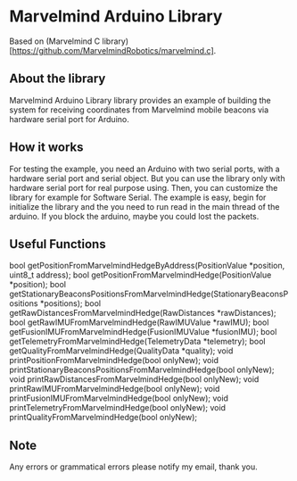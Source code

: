 # Marvelmind Arduino Library
Based on (Marvelmind C library)[https://github.com/MarvelmindRobotics/marvelmind.c].
## About the library
Marvelmind Arduino Library library provides an example of building the system for receiving coordinates from Marvelmind mobile beacons via hardware serial port for Arduino.
## How it works
For testing the example, you need an Arduino with two serial ports, with a hardware serial port and serial object. But you can use the library only with hardware serial port for real purpose using. Then, you can customize the library for example for Software Serial.
The example is easy, begin for initialize the library and the you need to run read in the main thread of the arduino. If you block the arduino, maybe you could lost the packets.
## Useful Functions
bool getPositionFromMarvelmindHedgeByAddress(PositionValue *position, uint8_t address);
bool getPositionFromMarvelmindHedge(PositionValue *position);
bool getStationaryBeaconsPositionsFromMarvelmindHedge(StationaryBeaconsPositions *positions);
bool getRawDistancesFromMarvelmindHedge(RawDistances *rawDistances);
bool getRawIMUFromMarvelmindHedge(RawIMUValue *rawIMU);
bool getFusionIMUFromMarvelmindHedge(FusionIMUValue *fusionIMU);
bool getTelemetryFromMarvelmindHedge(TelemetryData *telemetry);
bool getQualityFromMarvelmindHedge(QualityData *quality);
void printPositionFromMarvelmindHedge(bool onlyNew);
void printStationaryBeaconsPositionsFromMarvelmindHedge(bool onlyNew);
void printRawDistancesFromMarvelmindHedge(bool onlyNew);
void printRawIMUFromMarvelmindHedge(bool onlyNew);
void printFusionIMUFromMarvelmindHedge(bool onlyNew);
void printTelemetryFromMarvelmindHedge(bool onlyNew);
void printQualityFromMarvelmindHedge(bool onlyNew);

## Note
Any errors or grammatical errors please notify my email, thank you.

